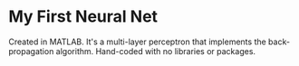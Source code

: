 # My First Neural Net
Created in MATLAB. It's a multi-layer perceptron that implements the back-propagation algorithm. Hand-coded with no libraries or packages.
